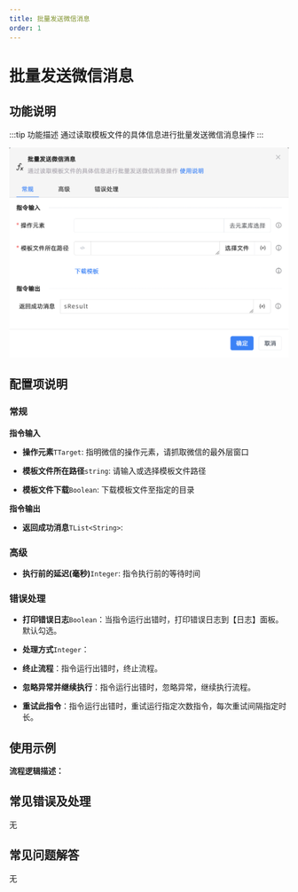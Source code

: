 ```yaml
---
title: 批量发送微信消息
order: 1
---
```


# 批量发送微信消息

## 功能说明

:::tip 功能描述
通过读取模板文件的具体信息进行批量发送微信消息操作
:::

![批量发送微信消息](../../../assets/批量发送微信消息_command.png)

## 配置项说明

### 常规

**指令输入**

- **操作元素**`TTarget`: 指明微信的操作元素，请抓取微信的最外层窗口

- **模板文件所在路径**`string`: 请输入或选择模板文件路径

- **模板文件下载**`Boolean`: 下载模板文件至指定的目录


**指令输出**

- **返回成功消息**`TList<String>`: 

### 高级

- **执行前的延迟(毫秒)**`Integer`: 指令执行前的等待时间

### 错误处理

- **打印错误日志**`Boolean`：当指令运行出错时，打印错误日志到【日志】面板。默认勾选。

- **处理方式**`Integer`：

 - **终止流程**：指令运行出错时，终止流程。

 - **忽略异常并继续执行**：指令运行出错时，忽略异常，继续执行流程。

 - **重试此指令**：指令运行出错时，重试运行指定次数指令，每次重试间隔指定时长。

## 使用示例

**流程逻辑描述：** 

## 常见错误及处理

无

## 常见问题解答

无

